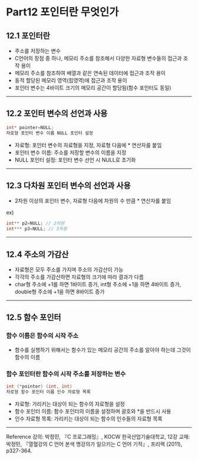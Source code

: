 # Part12 포인터란 무엇인가

## 12.1 포인터란

- 주소를 저장하는 변수
- C언어의 장점 중 하나, 메모리 주소를 참조해서 다양한 자료형 변수들의 접근과 조작 용이
- 메모리 주소를 참조하여 배열과 같은 연속된 데이터에 접근과 조작 용이
- 동적 할당된 메모리 영역(힙영역)에 접근과 조작 용이
- 포인터 변수는 4바이트 크기의 메모리 공간이 할당됨(함수 포인터도 동일)

---

## 12.2 포인터 변수의 선언과 사용

```c
int* pointer=NULL;
자로형 포인터 변수 이름 NULL 포인터 설정
```

- 자료형: 포인터 변수의 자료형을 지정, 자료형 다음에 \* 연산자를 붙임
- 포인터 변수 이름: 주소를 저장할 변수의 이름을 지정
- NULL 포인터 설정: 포인터 변수 선언 시 NULL로 초기화

---

## 12.3 다차원 포인터 변수의 선언과 사용

- 2차원 이상의 포인터 변수, 자료형 다음에 차원의 수 만큼 \* 연산자를 붙임

ex)

```c
int** p2=NULL; // 2차원
int*** p3=NULL; // 3차원
```

---

## 12.4 주소의 가감산

- 자료형은 모두 주소를 가지며 주소의 가감산이 가능
- 각각의 주소를 가감산하면 자료형의 크기에 따라 결과가 다름
- char형 주소에 +1를 하면 1바이트 증가, int형 주소에 +1을 하면 4바이트 증가, double형 주소에 +1을 하면 8바이트 증가

---

## 12.5 함수 포인터

### 함수 이름은 함수의 시작 주소

- 함수를 실행하기 위해서는 함수가 있는 메모리 공간의 주소를 알아야 하는데 그것이 함수의 이름

### 함수 포인터란 함수의 시작 주소를 저장하는 변수

```c
int (*pointer) (int, int)
자로형 함수 포인터 이름 인수 자료형 목록
```

- 자료형: 가리키는 대상이 되는 함수의 자료형을 설정
- 함수 포인터 이름: 함수 포인터의 이름을 설정하며 괄호와 \*을 반드시 사용
- 인수 자료형 목록: 가리키는 대상이 되는 함수의 인수들의 자료형 목록

---

Reference
강의: 박정민, 『C 프로그래밍』, KOCW 한국산업기술대학교, 12강
교재: 박정민, 『열혈강의 C 언어 본색 명강의가 일으키는 C 언어 기적』, 프리렉 (2011), p327-364.
